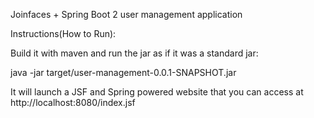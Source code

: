 Joinfaces + Spring Boot 2 user management application

Instructions(How to Run):

Build it with maven and run the jar as if it was a standard jar:

java -jar target/user-management-0.0.1-SNAPSHOT.jar

It will launch a JSF and Spring powered website that you can access at http://localhost:8080/index.jsf
